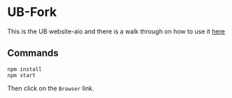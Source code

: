 # UB-Fork
This is the UB website-aio and there is a walk through on how to use it [here](https://github.com/itzCozi/DyNoir/wiki/Deploying-UB-Fork-Through-Codespace)

## Commands
```
npm install
npm start
```
Then click on the `Browser` link.